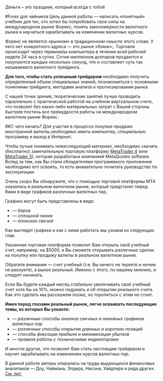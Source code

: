 Деньги – это праздник, который всегда с тобой

#Forex для чайников
Цель данной работы — написать «понятный» учебник для тех, кто хотел бы попробовать свои силы на международном рынке Форекс, понять закономерности валютного рынка и научиться зарабатывать на изменении валютных курсов.

Форекс не является «рынком» в традиционном смысле этого слова. У него нет конкретного адреса — это рынок «бомж»;. Торговля происходит через терминалы компьютера в течение всей рабочей недели 24 часа в сутки. Сотни миллионов долларов продаются и покупаются каждые несколько секунд, что и составляет суть так называемого валютного трейдинга.

**Для того, чтобы стать успешным трейдером** необходимо получить определенный объем специальных знаний, познакомиться с основными понятиями трейдинга, методами анализа и прогнозирования рынка.

С нашей точки зрения, теоретические занятия лучше проводить параллельно с практической работой на учебном виртуальном счете, что позволит без каких-либо материальных затрат с Вашей стороны быстрее постичь все премудрости работы на международном валютном рынке Форекс.

##С чего начать?
Для участия в процессе покупки-продажи иностранной валюты,необходимо иметь компьютер, специальную программу и выход в Интернет.

Чтобы лучше понимать нижеследующий материал, необходимо скачать (бесплатно) замечательную торговую платформу [MetaTrader 4](http://www.metaquotes.net/ru/metatrader4/trading_terminal) (или [MetaTrader 5](http://www.metaquotes.net/ru/metatrader4/trading_terminal)), которая разработана компанией MetaQuotes software. Вслед за тем, как Вы стали обладателями программного приложения необходимо его освоить, то есть внимательно почитать руководство по эксплуатации.

Очень скоро Вы обнаружите, что с помощью торговой платформы МТ4 оказались в реальном валютном рынке, который предстанет перед Вами в виде графиков различных валютных пар.

Графики могут быть представлены в виде:

* *— баров*
* *— сплошной линии*
* *— японских свечей*

Kак выглядят графики и как с ними работать мы узнаем из следующих глав.

Указанная торговая платформа позволит Вам открыть свой учебный счет, например, на $5000, и Вы сможете открывать различные сделки на покупку или продажу валюты в реальном валютном рынке.

Обратите внимание — счет учебный (т.е. Вы ничего не теряете и ничем не рискуете), а рынок реальный. Именно с этого, по нашему мнению, и следует начинать.

Если Вы будете каждый месяц стабильно увеличивать свой учебный счет хотя бы на 10%, можно подумать и об открытии реального счета. Как это сделать мы расскажем позже, но торопиться с этим не стоит.

**Имея перед глазами реальный рынок, легче осваивать последующие темы, из которых Вы узнаете:**

* *— различные способы анализа свечных и линейных графиков валютных пар*
* *— различные способы открытия длинных и коротких позиций*
* *— способы фиксации прибыли и минимизации убытков*
* *— правила работы с техническими индикаторами*

И многое другое, что позволит Вам стать настоящим трейдером и научит зарабатывать на изменениях курсов валютных пар.

В данной работе авторы опирались на труды выдающихся финансовых аналитиков — Доу, Наймана, Элдера, Нисона, Уайдлера и ряда других. [См. лит.](literatura.html)